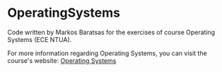 # OperatingSystems

Code written by Markos Baratsas for the exercises of course Operating Systems (ECE NTUA).

For more information regarding Operating Systems, you can visit the course's website:
[Operating Systems](http://www.cslab.ece.ntua.gr/courses/os/)

